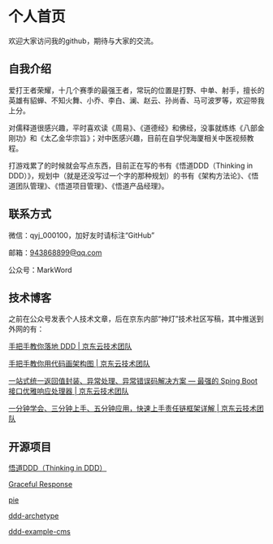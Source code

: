 # 个人首页

欢迎大家访问我的github，期待与大家的交流。

## 自我介绍

爱打王者荣耀，十几个赛季的最强王者，常玩的位置是打野、中单、射手，擅长的英雄有貂蝉、不知火舞、小乔、李白、澜、赵云、孙尚香、马可波罗等，欢迎带我上分。

对儒释道很感兴趣，平时喜欢读《周易》、《道德经》和佛经，没事就练练《八部金刚功》和《太乙金华宗旨》；对中医感兴趣，目前在自学倪海厦相关中医视频教程。

打游戏累了的时候就会写点东西，目前正在写的书有《悟道DDD（Thinking in DDD）》，规划中（就是还没写过一个字的那种规划）的书有《架构方法论》、《悟道团队管理》、《悟道项目管理》、《悟道产品经理》。

## 联系方式

微信：qyj_000100，加好友时请标注“GitHub”

邮箱：943868899@qq.com

公众号：MarkWord

## 技术博客

之前在公众号发表个人技术文章，后在京东内部“神灯”技术社区写稿，其中推送到外网的有：

[手把手教你落地 DDD | 京东云技术团队](https://my.oschina.net/u/4090830/blog/9428733)

[手把手教你用代码画架构图 | 京东云技术团队](https://my.oschina.net/u/4090830/blog/8774268)

[一站式统一返回值封装、异常处理、异常错误码解决方案 — 最强的 Sping Boot 接口优雅响应处理器 | 京东云技术团队](https://my.oschina.net/u/4090830/blog/8724862)

[一分钟学会、三分钟上手、五分钟应用，快速上手责任链框架详解 | 京东云技术团队](https://my.oschina.net/u/4090830/blog/8707474)

## 开源项目

[悟道DDD（Thinking in DDD）](https://github.com/feiniaojin/Thinking-in-DDD)

[Graceful Response](https://github.com/feiniaojin/graceful-response)

[pie](https://github.com/feiniaojin/pie)

[ddd-archetype](https://github.com/feiniaojin/ddd-archetype)

[ddd-example-cms](https://github.com/feiniaojin/ddd-example-cms)


